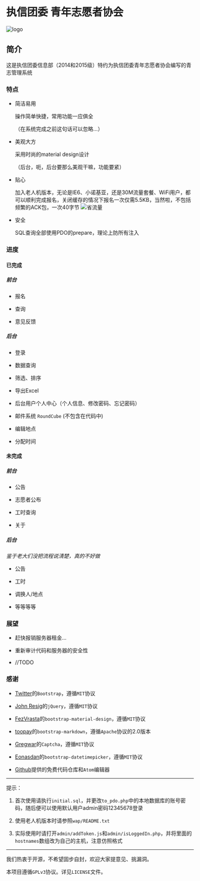 # 执信团委 青年志愿者协会

![logo](https://raw.githubusercontent.com/zhxtw/qingzhi/master/logo.png)

## 简介

这是执信团委信息部（2014和2015级）特约为执信团委青年志愿者协会编写的青志管理系统

### 特点

* 简洁易用

  操作简单快捷，常用功能一应俱全

  （在系统完成之前这句话可以忽略...）

* 美观大方

  采用时尚的material design设计

  （后台，呃，后台要那么美观干嘛，功能要紧）

* 贴心

  加入老人机版本，无论是IE6、小诺基亚，还是30M流量套餐、WiFi用户，都可以顺利完成报名，关闭缓存的情况下报名一次仅需5.5KB，当然啦，不包括频繁的ACK包，一次40字节
  ![省流量](http://i13.tietuku.com/88b89f099ca99888.png)

* 安全

  SQL查询全部使用PDO的prepare，理论上防所有注入

### 进度

#### 已完成

##### 前台

* 报名

* 查询

* 意见反馈

##### 后台

* 登录

* 数据查询

* 筛选、排序

* 导出Excel

* 后台用户个人中心（个人信息、修改密码、忘记密码）

* 邮件系统 `RoundCube` (不包含在代码中)

* 编辑地点

* 分配时间

#### 未完成

##### 前台

* 公告

* 志愿者公布

* 工时查询

* 关于

##### 后台

*鉴于老大们没把流程说清楚，真的不好做*

* 公告

* 工时

* 调换人/地点

* 等等等等

### 展望

* 赶快报销服务器租金...

* 重新审计代码和服务器的安全性

* //TODO

### 感谢

* [Twitter](https://twitter.com/)的`Bootstrap`，遵循`MIT`协议

* [John Resig](https://jquery.org/)的`jQuery`，遵循`MIT`协议

* [FezVrasta](https://github.com/FezVrasta)的`bootstrap-material-design`，遵循`MIT`协议

* [toopay](https://github.com/toopay/bootstrap-markdown)的`bootstrap-markdown`，遵循`Apache`协议的2.0版本

* [Gregwar](https://github.com/Gregwar/Captcha)的`Captcha`，遵循`MIT`协议

* [Eonasdan](https://github.com/Eonasdan/bootstrap-datetimepicker)的`bootstrap-datetimepicker`，遵循`MIT`协议

* [Github](https://github.com)提供的免费代码仓库和`Atom`编辑器

***

提示：

1. 首次使用请执行`initial.sql`，并更改`to_pdo.php`中的本地数据库的账号密码，随后便可以使用默认用户admin密码12345678登录

2. 使用老人机版本时请参照`wap/README.txt`

3. 实际使用时请打开`admin/addToken.js`和`admin/isLoggedIn.php`，并将里面的`hostnames`数组改为自己的主机，注意仿照格式


***

我们热衷于开源，不希望固步自封，欢迎大家提意见、挑漏洞。

本项目遵循`GPLv3`协议。详见`LICENSE`文件。

